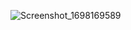 ![Screenshot_1698169589](https://github.com/Shahzaibjee786/Covid-Tracker-UI/assets/108393358/f6fa15f1-3ce0-437d-9211-421392a0ecef)
